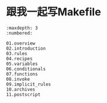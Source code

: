 跟我一起写Makefile
==================

```{toctree}
:maxdepth: 3
:numbered:

01.overview
02.introduction
03.rules
04.recipes
05.variables
06.conditionals
07.functions
08.invoke
09.implicit_rules
10.archives
11.postscript
```